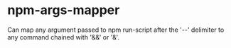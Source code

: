 # npm-args-mapper
 Can map any argument passed to npm run-script after the '--' delimiter to any command chained with '&amp;&amp;' or '&amp;'.
